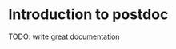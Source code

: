 # Introduction to postdoc

TODO: write [great documentation](http://jacobian.org/writing/great-documentation/what-to-write/)

